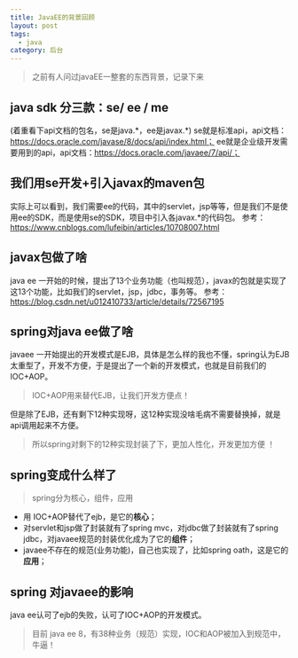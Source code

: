 ```yaml
---
title: JavaEE的背景回顾
layout: post
tags:
  - java
category: 后台
---
```

> 之前有人问过javaEE一整套的东西背景，记录下来

## java  sdk 分三款：se/ ee / me
(着重看下api文档的包名，se是java.\*，ee是javax.\*)
se就是标准api，api文档：https://docs.oracle.com/javase/8/docs/api/index.html；
ee就是企业级开发需要用到的api，api文档：https://docs.oracle.com/javaee/7/api/；

## 我们用se开发+引入javax的maven包
实际上可以看到，我们需要ee的代码，其中的servlet，jsp等等，但是我们不是使用ee的SDK，而是使用se的SDK，项目中引入各javax.\*的代码包。
参考：https://www.cnblogs.com/lufeibin/articles/10708007.html

## javax包做了啥
java ee 一开始的时候，提出了13个业务功能（也叫规范），javax的包就是实现了这13个功能，比如我们的servlet，jsp，jdbc，事务等。
参考：https://blog.csdn.net/u012410733/article/details/72567195

## spring对java ee做了啥
javaee 一开始提出的开发模式是EJB，具体是怎么样的我也不懂，spring认为EJB太重型了，开发不方便，于是提出了一个新的开发模式，也就是目前我们的IOC+AOP。
> IOC+AOP用来替代EJB，让我们开发方便点！

但是除了EJB，还有剩下12种实现呀，这12种实现没啥毛病不需要替换掉，就是api调用起来不方便。
> 所以spring对剩下的12种实现封装了下，更加人性化，开发更加方便 ！

## spring变成什么样了

> spring分为核心，组件，应用

* 用 IOC+AOP替代了ejb，是它的**核心**；
* 对servlet和jsp做了封装就有了spring mvc，对jdbc做了封装就有了spring jdbc，对javaee规范的封装优化成为了它的**组件**；
* javaee不存在的规范(业务功能)，自己也实现了，比如spring oath，这是它的**应用**；

## spring 对javaee的影响
java ee认可了ejb的失败，认可了IOC+AOP的开发模式。

>目前 java ee 8，有38种业务（规范）实现，IOC和AOP被加入到规范中，牛逼！